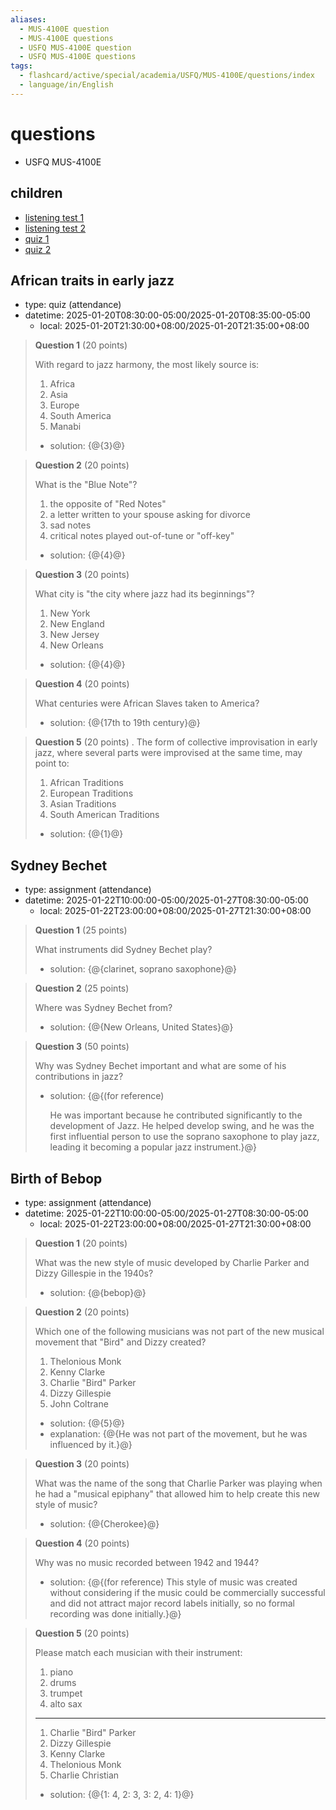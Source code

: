 ```yaml
---
aliases:
  - MUS-4100E question
  - MUS-4100E questions
  - USFQ MUS-4100E question
  - USFQ MUS-4100E questions
tags:
  - flashcard/active/special/academia/USFQ/MUS-4100E/questions/index
  - language/in/English
---
```


# questions

- USFQ MUS-4100E

## children

- [listening test 1](listening%20test%201.md)
- [listening test 2](listening%20test%202.md)
- [quiz 1](quiz%201.md)
- [quiz 2](quiz%202.md)

## African traits in early jazz

- type: quiz (attendance)
- datetime: 2025-01-20T08:30:00-05:00/2025-01-20T08:35:00-05:00
  - local: 2025-01-20T21:30:00+08:00/2025-01-20T21:35:00+08:00

> __Question 1__ (20 points)
>
> With regard to jazz harmony, the most likely source is:
>
> 1. Africa
> 2. Asia
> 3. Europe
> 4. South America
> 5. Manabi
>
> - solution: {@{3}@} <!--SR:!2025-04-21,64,310-->

<!-- markdownlint MD028 -->

> __Question 2__ (20 points)
>
> What is the "Blue Note"?
>
> 1. the opposite of "Red Notes"
> 2. a letter written to your spouse asking for divorce
> 3. sad notes
> 4. critical notes played out-of-tune or "off-key"
>
> - solution: {@{4}@} <!--SR:!2025-04-19,63,310-->

<!-- markdownlint MD028 -->

> __Question 3__ (20 points)
>
> What city is "the city where jazz had its beginnings"?
>
> 1. New York
> 2. New England
> 3. New Jersey
> 4. New Orleans
>
> - solution: {@{4}@} <!--SR:!2025-04-17,61,310-->

<!-- markdownlint MD028 -->

> __Question 4__ (20 points)
>
> What centuries were African Slaves taken to America?
>
> - solution: {@{17th to 19th century}@} <!--SR:!2025-04-20,63,310-->

<!-- markdownlint MD028 -->

> __Question 5__ (20 points)
.
> The form of collective improvisation in early jazz, where several parts were improvised at the same time, may point to:
>
> 1. African Traditions
> 2. European Traditions
> 3. Asian Traditions
> 4. South American Traditions
>
> - solution: {@{1}@} <!--SR:!2025-04-22,65,310-->

## Sydney Bechet

- type: assignment (attendance)
- datetime: 2025-01-22T10:00:00-05:00/2025-01-27T08:30:00-05:00
  - local: 2025-01-22T23:00:00+08:00/2025-01-27T21:30:00+08:00

> __Question 1__ (25 points)
>
> What instruments did Sydney Bechet play?
>
> - solution: {@{clarinet, soprano saxophone}@} <!--SR:!2025-04-18,62,310-->

<!-- markdownlint MD028 -->

> __Question 2__ (25 points)
>
> Where was Sydney Bechet from?
>
> - solution: {@{New Orleans, United States}@} <!--SR:!2025-12-12,245,330-->

<!-- markdownlint MD028 -->

> __Question 3__ (50 points)
>
> Why was Sydney Bechet important and what are some of his contributions in jazz?
>
> - solution: {@{(for reference) <p> He was important because he contributed significantly to the development of Jazz. He helped develop swing, and he was the first influential person to use the soprano saxophone to play jazz, leading it becoming a popular jazz instrument.}@} <!--SR:!2025-09-24,180,310-->

## Birth of Bebop

- type: assignment (attendance)
- datetime: 2025-01-22T10:00:00-05:00/2025-01-27T08:30:00-05:00
  - local: 2025-01-22T23:00:00+08:00/2025-01-27T21:30:00+08:00

> __Question 1__ \(20 points\)
>
> What was the new style of music developed by Charlie Parker and Dizzy Gillespie in the 1940s?
>
> - solution: {@{bebop}@} <!--SR:!2025-04-14,16,320-->

<!-- markdownlint MD028 -->

> __Question 2__ \(20 points\)
>
> Which one of the following musicians was not part of the new musical movement that "Bird" and Dizzy created?
>
> 1. Thelonious Monk
> 2. Kenny Clarke
> 3. Charlie "Bird" Parker
> 4. Dizzy Gillespie
> 5. John Coltrane
>
> - solution: {@{5}@}
> - explanation: {@{He was not part of the movement, but he was influenced by it.}@} <!--SR:!2025-04-14,16,320!2025-04-14,16,320-->

<!-- markdownlint MD028 -->

> __Question 3__ \(20 points\)
>
> What was the name of the song that Charlie Parker was playing when he had a "musical epiphany" that allowed him to help create this new style of music?
>
> - solution: {@{Cherokee}@} <!--SR:!2025-04-14,16,320-->

<!-- markdownlint MD028 -->

> __Question 4__ \(20 points\)
>
> Why was no music recorded between 1942 and 1944?
>
> - solution: {@{\(for reference\) This style of music was created without considering if the music could be commercially successful and did not attract major record labels initially, so no formal recording was done initially.}@} <!--SR:!2025-05-27,48,320-->

<!-- markdownlint MD028 -->

> __Question 5__ \(20 points\)
>
> Please match each musician with their instrument:
>
> 1. piano
> 2. drums
> 3. trumpet
> 4. alto sax
>
> ---
>
> 1. Charlie "Bird" Parker
> 2. Dizzy Gillespie
> 3. Kenny Clarke
> 4. Thelonious Monk
> 5. Charlie Christian
>
> - solution: {@{1: 4, 2: 3, 3: 2, 4: 1}@} <!--SR:!2025-05-11,33,300-->
